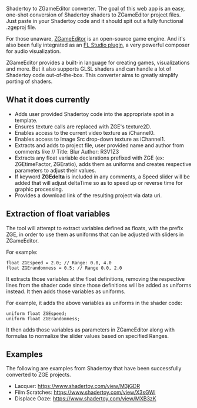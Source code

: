 Shadertoy to ZGameEditor converter. The goal of this web app is an easy, one-shot conversion of Shadertoy shaders to ZGameEditor project files. Just paste in your Shadertoy code and it should spit out a fully functional .zgeproj file.

For those unaware, [ZGameEditor](https://www.zgameeditor.org/) is an open-source game engine. And it's also been fully integrated as an [FL Studio plugin](https://www.image-line.com/fl-studio-learning/fl-studio-online-manual/html/plugins/ZGameEditor%20Visualizer.htm), a very powerful composer for audio visualization.

ZGameEditor provides a built-in language for creating games, visualizations and more. But it also supports GLSL shaders and can handle a lot of Shadertoy code out-of-the-box. This converter aims to greatly simplify porting of shaders.

## What it does currently
- Adds user provided Shadertoy code into the appropriate spot in a template.
- Ensures texture calls are replaced with ZGE's texture2D.
- Enables access to the current video texture as iChannel0.
- Enables access to Image Src drop-down texture as iChannel1.
- Extracts and adds to project file, user provided name and author from comments like // Title: Blur Author: R3V1Z3
- Extracts any float variable declarations prefixed with ZGE (ex: ZGEtimeFactor, ZGEratio), adds them as uniforms and creates respective parameters to adjust their values.
- If keyword **ZGEdelta** is included in any comments, a Speed slider will be added that will adjust deltaTime so as to speed up or reverse time for graphic processing.
- Provides a download link of the resulting project via data uri.

## Extraction of float variables

The tool will attempt to extract variables defined as floats, with the prefix ZGE, in order to use them as uniforms that can be adjusted with sliders in ZGameEditor.

For example:
```
float ZGEspeed = 2.0; // Range: 0.0, 4.0
float ZGErandomness = 0.5; // Range 0.0, 2.0
```

It extracts those variables at the float definitions, removing the respective lines from the shader code since those definitions will be added as uniforms instead. It then adds those variables as uniforms.

For example, it adds the above variables as uniforms in the shader code:
```
uniform float ZGEspeed;
uniform float ZGErandomness;
```

It then adds those variables as parameters in ZGameEditor along with formulas to normalize the slider values based on specified Ranges.

## Examples

The following are examples from Shadertoy that have been successfully converted to ZGE projects.

- Lacquer: https://www.shadertoy.com/view/M3jGDR
- Film Scratches: https://www.shadertoy.com/view/X3sGWl
- Displace Ooze: https://www.shadertoy.com/view/MXB3zK